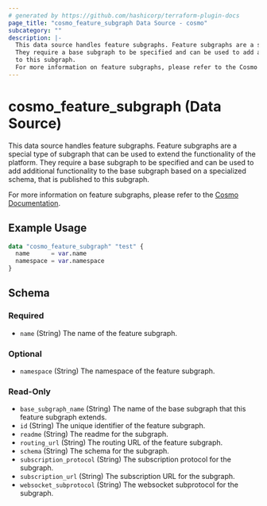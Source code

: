 ```yaml
---
# generated by https://github.com/hashicorp/terraform-plugin-docs
page_title: "cosmo_feature_subgraph Data Source - cosmo"
subcategory: ""
description: |-
  This data source handles feature subgraphs. Feature subgraphs are a special type of subgraph that can be used to extend the functionality of the platform.
  They require a base subgraph to be specified and can be used to add additional functionality to the base subgraph based on a specialized schema, that is published
  to this subgraph.
  For more information on feature subgraphs, please refer to the Cosmo Documentation https://cosmo-docs.wundergraph.com/cli/feature-subgraph.
---
```


# cosmo_feature_subgraph (Data Source)

This data source handles feature subgraphs. Feature subgraphs are a special type of subgraph that can be used to extend the functionality of the platform.
They require a base subgraph to be specified and can be used to add additional functionality to the base subgraph based on a specialized schema, that is published
to this subgraph.

For more information on feature subgraphs, please refer to the [Cosmo Documentation](https://cosmo-docs.wundergraph.com/cli/feature-subgraph).

## Example Usage

```terraform
data "cosmo_feature_subgraph" "test" {
  name      = var.name
  namespace = var.namespace
}
```

<!-- schema generated by tfplugindocs -->
## Schema

### Required

- `name` (String) The name of the feature subgraph.

### Optional

- `namespace` (String) The namespace of the feature subgraph.

### Read-Only

- `base_subgraph_name` (String) The name of the base subgraph that this feature subgraph extends.
- `id` (String) The unique identifier of the feature subgraph.
- `readme` (String) The readme for the subgraph.
- `routing_url` (String) The routing URL of the feature subgraph.
- `schema` (String) The schema for the subgraph.
- `subscription_protocol` (String) The subscription protocol for the subgraph.
- `subscription_url` (String) The subscription URL for the subgraph.
- `websocket_subprotocol` (String) The websocket subprotocol for the subgraph.
